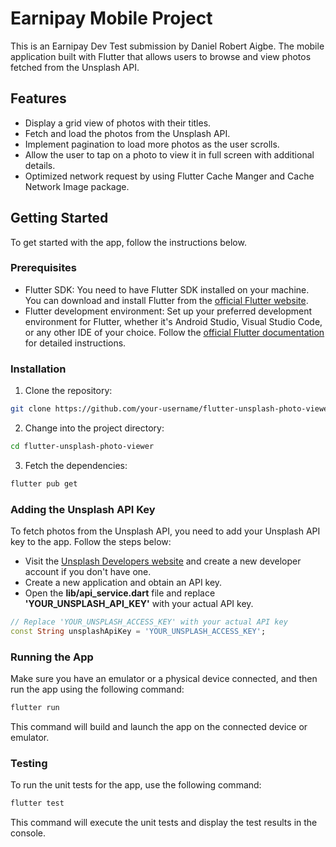 # Earnipay Mobile Project

This is an Earnipay Dev Test submission by Daniel Robert Aigbe. The mobile application built with Flutter that allows users to browse and view photos fetched from the Unsplash API.

## Features

- Display a grid view of photos with their titles.
- Fetch and load the photos from the Unsplash API.
- Implement pagination to load more photos as the user scrolls.
- Allow the user to tap on a photo to view it in full screen with additional details.
- Optimized network request by using Flutter Cache Manger and Cache Network Image package.

## Getting Started

To get started with the app, follow the instructions below.

### Prerequisites

- Flutter SDK: You need to have Flutter SDK installed on your machine. You can download and install Flutter from the [official Flutter website](https://flutter.dev).
- Flutter development environment: Set up your preferred development environment for Flutter, whether it's Android Studio, Visual Studio Code, or any other IDE of your choice. Follow the [official Flutter documentation](https://flutter.dev/docs/get-started/editor) for detailed instructions.

### Installation

1. Clone the repository:

```bash
git clone https://github.com/your-username/flutter-unsplash-photo-viewer.git
```

2. Change into the project directory:

```bash
cd flutter-unsplash-photo-viewer
```

3. Fetch the dependencies:

```bash
flutter pub get
```

### Adding the Unsplash API Key

To fetch photos from the Unsplash API, you need to add your Unsplash API key to the app. Follow the steps below:

- Visit the [Unsplash Developers website](https://unsplash.com/developers) and create a new developer account if you don't have one.
- Create a new application and obtain an API key.
- Open the **lib/api_service.dart** file and replace **'YOUR_UNSPLASH_API_KEY'** with your actual API key.

```dart
// Replace 'YOUR_UNSPLASH_ACCESS_KEY' with your actual API key
const String unsplashApiKey = 'YOUR_UNSPLASH_ACCESS_KEY';
```

### Running the App

Make sure you have an emulator or a physical device connected, and then run the app using the following command:

```bash
flutter run 
```
This command will build and launch the app on the connected device or emulator.

### Testing

To run the unit tests for the app, use the following command:

```bash
flutter test 
```
This command will execute the unit tests and display the test results in the console.

